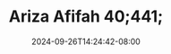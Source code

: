--- 
title: "Ariza Afifah 40;441;"
description: "video bokeh Ariza Afifah 40;441; tiktok   terbaru"
date: 2024-09-26T14:24:42-08:00
file_code: "gg7ol4igi9pr"
draft: false
cover: "wbp48mm6uukku41w.jpg"
tags: ["Ariza", "Afifah", "bokep-indo", "bokep-viral", "bokep-ig"]
length: 290
fld_id: "1482698"
foldername: "Ariza rafifa"
categories: ["Ariza rafifa"]
views: 0
---